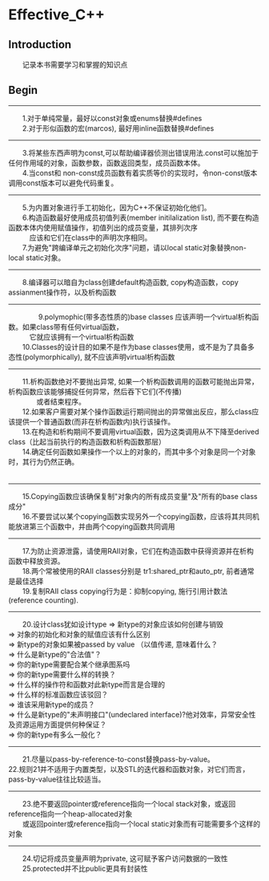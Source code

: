 Effective_C++
=============

Introduction
------------
　　记录本书需要学习和掌握的知识点  

Begin
-----


-------------------------------------------------------------------------------

　　1.对于单纯常量，最好以const对象或enums替换#defines  
　　2.对于形似函数的宏(marcos), 最好用inline函数替换#defines  

-------------------------------------------------------------------------------

　　3.将某些东西声明为const,可以帮助编译器侦测出错误用法.const可以施加于任何作用域的对象，函数参数，函数返回类型，成员函数本体。  
　　4.当const和 non-const成员函数有着实质等价的实现时，令non-const版本调用const版本可以避免代码重复。  

-------------------------------------------------------------------------------

　　5.为内置对象进行手工初始化，因为C++不保证初始化他们。  
　　6.构造函数最好使用成员初值列表(member initilalization list), 而不要在构造函数本体内使用赋值操作，初值列出的成员变量，其排列次序  
　　　应该和它们在class中的声明次序相同。  
　　7.为避免"跨编译单元之初始化次序"问题，请以local static对象替换non-local static对象。  

-------------------------------------------------------------------------------

　　8.编译器可以暗自为class创建default构造函数, copy构造函数，copy assianment操作符，以及析构函数  

-------------------------------------------------------------------------------
　　
　　9.polymophic(带多态性质的)base classes 应该声明一个virtual析构函数。如果class带有任何virtual函数，  
　　　它就应该拥有一个virtual析构函数  
　　10.Classes的设计目的如果不是作为base classes使用，或不是为了具备多态性(polymorphically), 就不应该声明virtual析构函数  

-------------------------------------------------------------------------------

　　11.析构函数绝对不要抛出异常, 如果一个析构函数调用的函数可能抛出异常，析构函数应该能够捕捉任何异常，然后吞下它们(不传播)  
　　　　或者结束程序。  
　　12.如果客户需要对某个操作函数运行期间抛出的异常做出反应，那么class应该提供一个普通函数(而非在析构函数内)执行该操作。  
　　13.在构造和析构期间不要调用virtual函数，因为这类调用从不下降至derived class（比起当前执行的构造函数和析构函数那层）  
　　14.确定任何函数如果操作一个以上的对象的，而其中多个对象是同一个对象时，其行为仍然正确。  
　　

-------------------------------------------------------------------------------

　　15.Copying函数应该确保复制"对象内的所有成员变量"及"所有的base class成分"  
　　16.不要尝试以某个copying函数实现另外一个copying函数，应该将其共同机能放进第三个函数中，并由两个copying函数共同调用  

-------------------------------------------------------------------------------

　　17.为防止资源泄露，请使用RAII对象，它们在构造函数中获得资源并在析构函数中释放资源。  
　　18.两个常被使用的RAII classes分别是 tr1:shared_ptr和auto_ptr, 前者通常是最佳选择  
　　19.复制RAII class copying行为是：抑制copying, 施行引用计数法(reference counting).  

-------------------------------------------------------------------------------

　　20.设计class犹如设计type
     => 新type的对象应该如何创建与销毁   
     => 对象的初始化和对象的赋值应该有什么区别  
     => 新type的对象如果被passed by value （以值传递, 意味着什么？  
     => 什么是新type的"合法值"？  
     => 你的新type需要配合某个继承图系吗  
     => 你的新type需要什么样的转换？  
     => 什么样的操作符和函数对此新type而言是合理的  
     => 什么样的标准函数应该驳回？  
     => 谁该采用新type的成员？  
     => 什么是新type的"未声明接口"(undeclared interface)?他对效率，异常安全性 及资源运用方面提供何种保证？  
     => 你的新type有多么一般化？  

-------------------------------------------------------------------------------

　　21.尽量以pass-by-reference-to-const替换pass-by-value。  
    22.规则21并不适用于内置类型，以及STL的迭代器和函数对象，对它们而言，pass-by-value往往比较适当。  
    
-------------------------------------------------------------------------------

　　23.绝不要返回pointer或reference指向一个local stack对象，或返回reference指向一个heap-allocated对象  
　　或返回pointer或reference指向一个local static对象而有可能需要多个这样的对象  

-------------------------------------------------------------------------------

　　24.切记将成员变量声明为private, 这可赋予客户访问数据的一致性  
　　25.protected并不比public更具有封装性  
